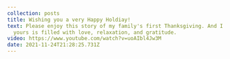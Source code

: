 ```yaml
---
collection: posts
title: Wishing you a very Happy Holdiay!
text: Please enjoy this story of my family's first Thanksgiving. And I hope
  yours is filled with love, relaxation, and gratitude.
video: https://www.youtube.com/watch?v=uoAIbl4Jw3M
date: 2021-11-24T21:28:25.731Z
---
```

